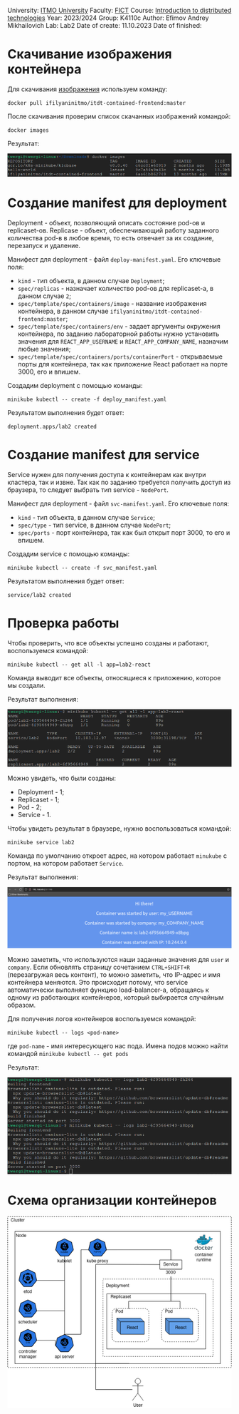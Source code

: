 University: [ITMO University](https://itmo.ru/ru/)
Faculty: [FICT](https://fict.itmo.ru)
Course: [Introduction to distributed technologies](https://github.com/itmo-ict-faculty/introduction-to-distributed-technologies)
Year: 2023/2024
Group: K4110c
Author: Efimov Andrey Mikhailovich
Lab: Lab2
Date of create: 11.10.2023
Date of finished: 


# Скачивание изображения контейнера
Для скачивания [изображения](https://hub.docker.com/r/ifilyaninitmo/itdt-contained-frontend) используем команду:

```
docker pull ifilyaninitmo/itdt-contained-frontend:master
```

После скачивания проверим список скачанных изображений командой:

```
docker images
```

Результат:

![Рисунок 1](images/1.png)


# Создание manifest для deployment
Deployment - объект, позволяющий описать состояние pod-ов и replicaset-ов. Replicase - объект, обеспечивающий работу заданного количества pod-в в любое время, то есть отвечает за их создание, перезапуск и удаление.

Манифест для deployment - файл `deploy-manifest.yaml`. Его ключевые поля:
- `kind` - тип объекта, в данном случае `Deployment`;
- `spec/replicas` - назначает количество pod-ов для replicaset-а, в данном случае `2`;
- `spec/template/spec/containers/image` - название изображения контейнера, в данном случае `ifilyaninitmo/itdt-contained-frontend:master`;
- `spec/template/spec/containers/env` - задает аргументы окружения контейнера, по заданию лабораторной работы нужно установить значения для `REACT_APP_USERNAME` и `REACT_APP_COMPANY_NAME`, назначим любые значения;
- `spec/template/spec/containers/ports/containerPort` - открываемые порты для контейнера, так как приложение React работает на порте 3000, его и впишем.

Создадим deployment с помощью команды:
```
minikube kubectl -- create -f deploy_manifest.yaml
```

Результатом выполнения будет ответ:

```
deployment.apps/lab2 created
```

# Создание manifest для service
Service нужен для получения доступа к контейнерам как внутри кластера, так и извне. Так как по заданию требуется получить доступ из браузера, то следует выбрать тип service - `NodePort`.

Манифест для deployment - файл `svc-manifest.yaml`. Его ключевые поля:
- `kind` - тип объекта, в данном случае `Service`;
- `spec/type` - тип service, в данном случае `NodePort`;
- `spec/ports` - порт контейнера, так как был открыт порт 3000, то его и впишем.

Создадим service с помощью команды:
```
minikube kubectl -- create -f svc_manifest.yaml
```

Результатом выполнения будет ответ:

```
service/lab2 created
```

# Проверка работы
Чтобы проверить, что все объекты успешно созданы и работают, воспользуемся командой:
```
minikube kubectl -- get all -l app=lab2-react
```
Команда выводит все объекты, относящиеся к приложению, которое мы создали.

Результат выполнения:

![Рисунок 2](images/2.png)

Можно увидеть, что были созданы:
- Deployment - 1;
- Replicaset - 1;
- Pod - 2;
- Service - 1.

Чтобы увидеть результат в браузере, нужно воспользоваться командой:
```
minikube service lab2
```
Команда по умолчанию откроет адрес, на котором работает `minukube` с портом, на котором работает `Service`.

Результат выполнения:

![Рисунок 3](images/3.png)

Можно заметить, что используются наши заданные значения для `user` и `company`.
Если обновлять страницу сочетанием `CTRL+SHIFT+R` (перезагружая весь контент), то можно заметить, что IP-адрес и имя контейнера меняются. Это происходит потому, что service автоматически выполняет функцию load-balancer-а, обращаясь к одному из работающих контейнеров, который выбирается случайным образом. 

Для получения логов контейнеров воспользуемся командой:

```
minikube kubectl -- logs <pod-name>
```
где `pod-name` - имя интересующего нас пода. Имена подов можно найти командой `minikube kubectl -- get pods`

Результат:

![Рисунок 4](images/4.png)

# Схема организации контейнеров

![Рисунок 9](images/diagram.png)